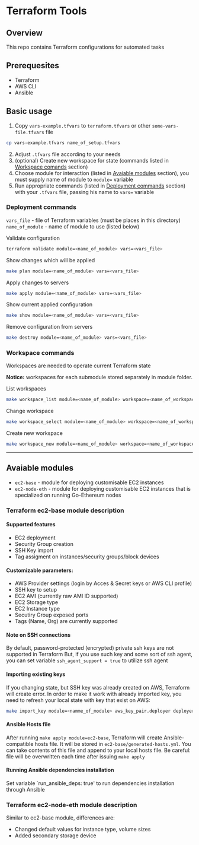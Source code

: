# Terraform Tools  


## Overview

This repo contains Terraform configurations for automated tasks

## Prerequesites

* Terraform
* AWS CLI
* Ansible

## Basic usage

1. Copy `vars-example.tfvars` to `terraform.tfvars` or other `some-vars-file.tfvars` file
```bash
cp vars-example.tfvars name_of_setup.tfvars
```
2. Adjust `.tfvars` file according to your needs
3. (optional) Create new workspace for state (commands listed in [Workspace comands](###workspace-commands) section)
3. Choose module for interaction (listed in [Avaiable modules](##avalable-modules) section), you must supply name of module to `module=` variable
4. Run appropriate commands (listed in [Deployment commands](###deployment-commandss) section) with your `.tfvars` file, passing his name to `vars=` variable



### Deployment commands

`vars_file` - file of Terraform variables (must be places in this directory)
`name_of_module` - name of module to use (listed below)

Validate configuration
```bash
terraform validate module=<name_of_module> vars=<vars_file>
```

Show changes which will be applied 
```bash
make plan module=<name_of_module> vars=<vars_file>
```

Apply changes to servers
```bash
make apply module=<name_of_module> vars=<vars_file>
```

Show current applied configuration
```bash
make show module=<name_of_module> vars=<vars_file>
```

Remove configuration from servers
```bash
make destroy module=<name_of_module> vars=<vars_file>
```

### Workspace commands

Workspaces are needed to operate current Terraform state

**Notice:** workspaces for each submodule stored separately in module folder. 

List workspaces
```bash
make workspace_list module=<name_of_module> workspace=<name_of_workspace>
```

Change workspace
```bash
make workspace_select module=<name_of_module> workspace=<name_of_workspace>
```

Create new workspace
```bash
make workspace_new module=<name_of_module> workspace=<name_of_workspace>
```

---

## Avaiable modules

- `ec2-base` - module for deploying customisable EC2 instances
- `ec2-node-eth` - module for deploying customisable EC2 instances that is specialized on running Go-Ethereum nodes


### Terraform ec2-base module description

#### Supported features
- EC2 deployment
- Security Group creation
- SSH Key import
- Tag assigment on instances/security groups/block devices

#### Customizable parameters:
- AWS Provider settings (login by Acces & Secret keys or AWS CLI profile)
- SSH key to setup
- EC2 AMI (currently raw AMI ID supported)
- EC2 Storage type
- EC2 Instance type
- Secutiry Group exposed ports
- Tags (Name, Org) are currently supported

#### Note on SSH connections

By default, password-protected (encrypted) private ssh keys are not supported in Terraform
But, if you use such key and some sort of ssh agent, you can set variable `ssh_agent_support = true` to utilize ssh agent

#### Importing existing keys

If you changing state, but SSH key was already created on AWS, Terraform will create error.
In order to make it work with already imported key, you need to refresh your local state with key that exist on AWS:
```bash
make import_key module=<namme_of_module> aws_key_pair.deployer deployer-key
```

#### Ansible Hosts file

After running `make apply module=ec2-base`, Terraform will create Ansible-compatible hosts file. It will be stored in `ec2-base/generated-hosts.yml`. You can take contents of this file and append to your local hosts file.
Be careful: file will be overwritten each time after issuing `make apply`

#### Running Ansible dependencies installation

Set variable `run_ansible_deps: true' to run dependencies installation through Ansible

### Terraform ec2-node-eth module description

Similar to ec2-base module, differences are:
 - Changed default values for instance type, volume sizes
 - Added secondary storage device